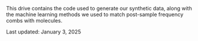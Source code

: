 This drive contains the code used to generate our synthetic data, along with the machine learning methods we used to match post-sample frequency combs with molecules.

Last updated: January 3, 2025
